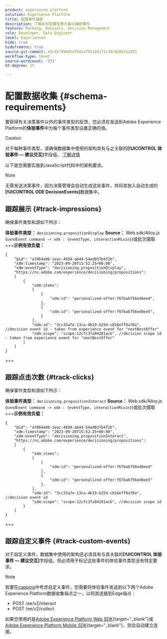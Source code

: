 ```yaml
---
product: experience platform
solution: Experience Platform
title: 配置事件捕获
description: 了解如何配置优惠方案以捕获事件
feature: Ranking, Datasets, Decision Management
role: Developer, Data Engineer
level: Experienced
hide: true
hidefromtoc: true
source-git-commit: e5c457494d5d79d1a7951b9172c39c91007e2651
workflow-type: tm+mt
source-wordcount: '271'
ht-degree: 1%

---
```


# 配置数据收集 {#schema-requirements}

要获得有关决策事件以外的事件类型的反馈，您必须在发送到Adobe Experience Platform的&#x200B;**体验事件**&#x200B;中为每个事件类型设置正确的值。

>[!CAUTION]
>
>对于每种事件类型，请确保数据集中使用的架构具有与之关联的&#x200B;**[!UICONTROL 体验事件 — 建议交互]**&#x200B;字段组。 [了解详情](create-dataset.md)

以下是您需要实施到JavaScript代码中的架构要求。

>[!NOTE]
>
>无需发送决策事件，因为决策管理会自动生成这些事件，并将其放入自动生成的&#x200B;**[!UICONTROL ODE DecisionEvents]**&#x200B;数据集<!--to check-->中。

## 跟踪展示 {#track-impressions}

确保事件类型和源如下所示：

**体验事件类型：** `decisioning.propositionDisplay`
**Source：** Web.sdk/Alloy.js (`sendEvent command -> xdm : {eventType, interactionMixin}`)或批次摄取
+++**示例有效负载：**

```
{
    "@id": "a7864a96-1eac-4934-ab44-54ad037b4f2b",
    "xdm:timestamp": "2023-09-26T15:52:25+00:00",
    "xdm:eventType": "decisioning.propositionDisplay",
    "https://ns.adobe.com/experience/decisioning/propositions":
    [
        {
            "xdm:items":
            [
                {
                    "xdm:id": "personalized-offer:f67bab756ed6ee4",
                },
                {
                    "xdm:id": "personalized-offer:f67bab756ed6ee5",
                }
            ],
            "xdm:id": "3cc33a7e-13ca-4b19-b25d-c816eff9a70a", //decision event id - taken from experience event for "nextBestOffer"
            "xdm:scope": "scope:12cfc3fa94281acb", //decision scope id - taken from experience event for "nextBestOffer"
        }
    ]
}
```

+++

## 跟踪点击次数 {#track-clicks}

确保事件类型和源如下所示：

**体验事件类型：** `decisioning.propositionInteract`
**Source：** Web.sdk/Alloy.js (`sendEvent command -> xdm : {eventType, interactionMixin}`)或批次摄取
+++**示例有效负载：**

```
{
    "@id": "a7864a96-1eac-4934-ab44-54ad037b4f2b",
    "xdm:timestamp": "2023-09-26T15:52:25+00:00",
    "xdm:eventType": "decisioning.propositionInteract",
    "https://ns.adobe.com/experience/decisioning/propositions":
    [
        {
            "xdm:items":
            [
                {
                    "xdm:id": "personalized-offer:f67bab756ed6ee4"
                },
                {
                    "xdm:id": "personalized-offer:f67bab756ed6ee5"
                },
            ],
            "xdm:id": "3cc33a7e-13ca-4b19-b25d-c816eff9a70a", //decision event id
            "xdm:scope": "scope:12cfc3fa94281acb", //decision scope id
        }
    ]
}
```

+++

## 跟踪自定义事件 {#track-custom-events}

对于自定义事件，数据集中使用的架构还必须具有与其关联的&#x200B;**[!UICONTROL 体验事件 — 建议交互]**&#x200B;字段组，但必须用于标记这些事件的体验事件类型没有特定要求。

>[!NOTE]
>
>若要在[capping](../items.md#capping)中考虑自定义事件，您需要将体验事件发送到以下两个Adobe Experience Platform数据收集端点之一，以将其连接到Edge端点：
>
>* POST /ee/v2/interact
>* POST /ee/v2/collect
>
>如果您使用的是[Adobe Experience Platform Web SDK](https://experienceleague.adobe.com/docs/experience-platform/edge/home.html?lang=zh-Hans){target="_blank"}或[Adobe Experience Platform Mobile SDK](https://experienceleague.adobe.com/docs/platform-learn/data-collection/mobile-sdk/overview.html?lang=zh-Hans){target="_blank"}，则会自动建立连接。
